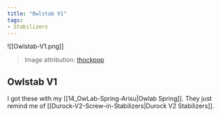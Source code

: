 ```yaml
---
title: "Owlstab V1"
tags:
- Stabilizers
---
```


![[Owlstab-V1.png]]

> Image attribution: [thockpop](https://thockpop.com/product/owlstab-v2-stabilizers/)

## Owlstab V1

I got these with my [[14_OwLab-Spring-Arisu|Owlab Spring]]. They just remind me of [[Durock-V2-Screw-in-Stabilizers|Durock V2 Stabilizers]].
